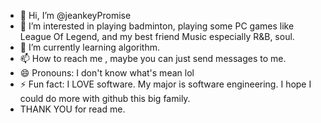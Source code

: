 - 👋 Hi, I’m @jeankeyPromise
- 👀 I’m interested in playing badminton, playing some PC games like League Of Legend, and my best friend Music especially R&B, soul.
- 🌱 I’m currently learning algorithm.
- 📫 How to reach me , maybe you can just send messages to me.
- 😄 Pronouns: I don't know what's mean lol
- ⚡ Fun fact: I LOVE software. My major is software engineering. I hope I could do more with github this big family.
- THANK YOU for read me.

<!---
jeankeyPromise/jeankeyPromise is a ✨ special ✨ repository because its `README.md` (this file) appears on your GitHub profile.
You can click the Preview link to take a look at your changes.
--->
